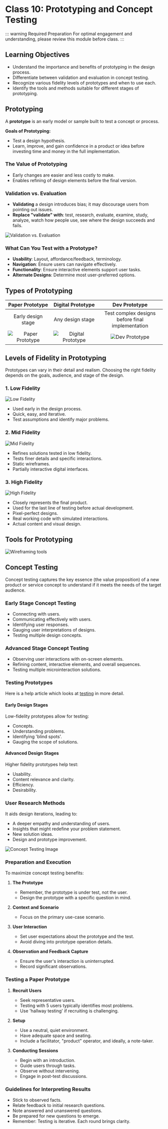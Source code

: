 # Class 10: Prototyping and Concept Testing

::: warning Required Preparation
For optimal engagement and understanding, please review this module before class.
:::

## Learning Objectives

- Understand the importance and benefits of prototyping in the design process.
- Differentiate between validation and evaluation in concept testing.
- Recognize various fidelity levels of prototypes and when to use each.
- Identify the tools and methods suitable for different stages of prototyping.

<!--## Slides

[MAD9034 10-1 - Prototyping](https://drive.google.com/file/d/1tYoFltuyCgyE0MyRb3RNXsHBElnwRSn8/view?usp=sharing)

[MAD9034 10-2 - Concept Testing](https://drive.google.com/file/d/1LsHPFionmh3O1qJJ3D4Ah2WT8Ga1tMQG/view?usp=sharing)-->

## Prototyping

A **prototype** is an early model or sample built to test a concept or process.

**Goals of Prototyping:**

- Test a design hypothesis.
- Learn, improve, and gain confidence in a product or idea before investing time and money in the full implementation.

### The Value of Prototyping

- Early changes are easier and less costly to make.
- Enables refining of design elements before the final version.

### Validation vs. Evaluation

- **Validating** a design introduces bias; it may discourage users from pointing out issues.
- **Replace "validate" with**: test, research, evaluate, examine, study, analyze, watch how people use, see where the design succeeds and fails.

![Validation vs. Evaluation](./validation.png)

### What Can You Test with a Prototype?

- **Usability**: Layout, affordance/feedback, terminology.
- **Navigation**: Ensure users can navigate effectively.
- **Functionality**: Ensure interactive elements support user tasks.
- **Alternate Designs**: Determine most user-preferred options.

## Types of Prototyping

|         Paper Prototype         |          Digital Prototype          |                     Dev Prototype                     |
| :-----------------------------: | :---------------------------------: | :---------------------------------------------------: |
|       Early design stage        |          Any design stage           | Test complex designs <br> before final implementation |
| ![Paper Prototype](./paper.png) | ![Digital Prototype](./digital.png) |              ![Dev Prototype](./dev.png)              |

## Levels of Fidelity in Prototyping

Prototypes can vary in their detail and realism. Choosing the right fidelity depends on the goals, audience, and stage of the design.

### 1. Low Fidelity

![Low Fidelity](./low-fidelity.png)

- Used early in the design process.
- Quick, easy, and iterative.
- Test assumptions and identify major problems.

### 2. Mid Fidelity

![Mid Fidelity](./mid-fidelity.png)

- Refines solutions tested in low fidelity.
- Tests finer details and specific interactions.
- Static wireframes.
- Partially interactive digital interfaces.

### 3. High Fidelity

![High Fidelity](./high-fidelity.png)

- Closely represents the final product.
- Used for the last line of testing before actual development.
- Pixel-perfect designs.
- Real working code with simulated interactions.
- Actual content and visual design.

## Tools for Prototyping

![Wireframing tools](./tools.png)

## Concept Testing

Concept testing captures the key essence (the value proposition) of a new product or service concept to understand if it meets the needs of the target audience.

### Early Stage Concept Testing

- Connecting with users.
- Communicating effectively with users.
- Identifying user responses.
- Gauging user interpretations of designs.
- Testing multiple design concepts.

### Advanced Stage Concept Testing

- Observing user interactions with on-screen elements.
- Refining content, interactive elements, and overall sequences.
- Testing multiple microinteraction solutions.

### Testing Prototypes

Here is a help article which looks at [testing](https://www.interaction-design.org/literature/article/stage-5-in-the-design-thinking-process-test) in more detail.

#### Early Design Stages

Low-fidelity prototypes allow for testing:

- Concepts.
- Understanding problems.
- Identifying 'blind spots'.
- Gauging the scope of solutions.

<YouTube
  title="Paper Prototyping: How to Create & Usability-Test Simple UI Prototypes (40 min tutorial)"
  url="https://www.youtube.com/embed/OlbdIXLunt4?si=2wSMlKS2kmZG0SAH"
/>

#### Advanced Design Stages

Higher fidelity prototypes help test:

- Usability.
- Content relevance and clarity.
- Efficiency.
- Desirability.

### User Research Methods

It aids design iterations, leading to:

- A deeper empathy and understanding of users.
- Insights that might redefine your problem statement.
- New solution ideas.
- Design and prototype improvement.

![Concept Testing Image](./concept-testing.png)

### Preparation and Execution

To maximize concept testing benefits:

1. **The Prototype**

   - Remember, the prototype is under test, not the user.
   - Design the prototype with a specific question in mind.

2. **Context and Scenario**

   - Focus on the primary use-case scenario.

3. **User Interaction**

   - Set user expectations about the prototype and the test.
   - Avoid diving into prototype operation details.

4. **Observation and Feedback Capture**
   - Ensure the user's interaction is uninterrupted.
   - Record significant observations.

### Testing a Paper Prototype

<YouTube
  title="Usability Test with a Paper Prototype"
  url="https://www.youtube.com/embed/dNbh21-G_cQ?si=F7upesADu6QLjYzM"
/>

1. **Recruit Users**

   - Seek representative users.
   - Testing with 5 users typically identifies most problems.
   - Use 'hallway testing' if recruiting is challenging.

2. **Setup**

   - Use a neutral, quiet environment.
   - Have adequate space and seating.
   - Include a facilitator, "product" operator, and ideally, a note-taker.

3. **Conducting Sessions**
   - Begin with an introduction.
   - Guide users through tasks.
   - Observe without intervening.
   - Engage in post-test discussions.

### Guidelines for Interpreting Results

- Stick to observed facts.
- Relate feedback to initial research questions.
- Note answered and unanswered questions.
- Be prepared for new questions to emerge.
- Remember: Testing is iterative. Each round brings clarity.
